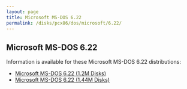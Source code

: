```yaml
---
layout: page
title: Microsoft MS-DOS 6.22
permalink: /disks/pcx86/dos/microsoft/6.22/
---
```


Microsoft MS-DOS 6.22
---------------------

Information is available for these Microsoft MS-DOS 6.22 distributions:

* [Microsoft MS-DOS 6.22 (1.2M Disks)](1200K/)
* [Microsoft MS-DOS 6.22 (1.44M Disks)](1440K/)

